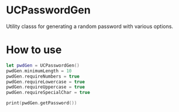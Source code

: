 # UCPasswordGen
Utility classs for generating a random password with various options.

# How to use
```swift
let pwdGen = UCPasswordGen()
pwdGen.minimumLength = 10
pwdGen.requireNumbers = true
pwdGen.requireLowercase = true
pwdGen.requireUppercase = true
pwdGen.requireSpecialChar = true

print(pwdGen.getPassword())
```
